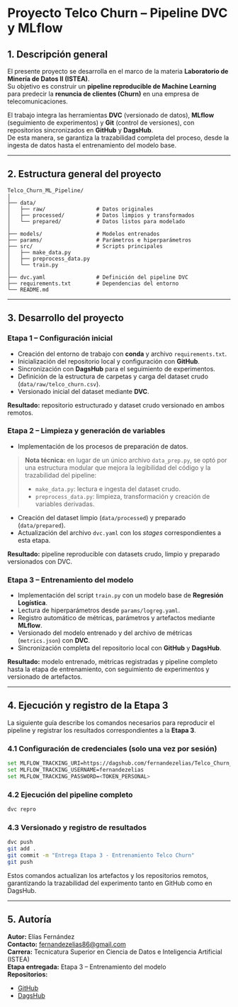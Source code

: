 # Proyecto Telco Churn – Pipeline DVC y MLflow

## 1. Descripción general

El presente proyecto se desarrolla en el marco de la materia **Laboratorio de Minería de Datos II (ISTEA)**.  
Su objetivo es construir un **pipeline reproducible de Machine Learning** para predecir la **renuncia de clientes (Churn)** en una empresa de telecomunicaciones.

El trabajo integra las herramientas **DVC** (versionado de datos), **MLflow** (seguimiento de experimentos) y **Git** (control de versiones), con repositorios sincronizados en **GitHub** y **DagsHub**.  
De esta manera, se garantiza la trazabilidad completa del proceso, desde la ingesta de datos hasta el entrenamiento del modelo base.

---

## 2. Estructura general del proyecto

```
Telco_Churn_ML_Pipeline/
│
├── data/
│   ├── raw/                # Datos originales
│   ├── processed/          # Datos limpios y transformados
│   └── prepared/           # Datos listos para modelado
│
├── models/                 # Modelos entrenados
├── params/                 # Parámetros e hiperparámetros
├── src/                    # Scripts principales
│   ├── make_data.py
│   ├── preprocess_data.py
│   └── train.py
│
├── dvc.yaml                # Definición del pipeline DVC
├── requirements.txt        # Dependencias del entorno
└── README.md
```

---

## 3. Desarrollo del proyecto

### **Etapa 1 – Configuración inicial**
- Creación del entorno de trabajo con **conda** y archivo `requirements.txt`.
- Inicialización del repositorio local y configuración con **GitHub**.
- Sincronización con **DagsHub** para el seguimiento de experimentos.  
- Definición de la estructura de carpetas y carga del dataset crudo (`data/raw/telco_churn.csv`).
- Versionado inicial del dataset mediante **DVC**.

**Resultado:** repositorio estructurado y dataset crudo versionado en ambos remotos.


### **Etapa 2 – Limpieza y generación de variables**
- Implementación de los procesos de preparación de datos.

> **Nota técnica:** en lugar de un único archivo `data_prep.py`, se optó por una estructura modular que mejora la legibilidad del código y la trazabilidad del pipeline:
> - `make_data.py`: lectura e ingesta del dataset crudo.  
> - `preprocess_data.py`: limpieza, transformación y creación de variables derivadas.

- Creación del dataset limpio (`data/processed`) y preparado (`data/prepared`).
- Actualización del archivo `dvc.yaml` con los *stages* correspondientes a esta etapa.

**Resultado:** pipeline reproducible con datasets crudo, limpio y preparado versionados con DVC.


### **Etapa 3 – Entrenamiento del modelo**
- Implementación del script `train.py` con un modelo base de **Regresión Logística**.  
- Lectura de hiperparámetros desde `params/logreg.yaml`.
- Registro automático de métricas, parámetros y artefactos mediante **MLflow**.  
- Versionado del modelo entrenado y del archivo de métricas (`metrics.json`) con **DVC**.
- Sincronización completa del repositorio local con **GitHub** y **DagsHub**.

**Resultado:** modelo entrenado, métricas registradas y pipeline completo hasta la etapa de entrenamiento, con seguimiento de experimentos y versionado de artefactos.

---

## 4. Ejecución y registro de la Etapa 3

La siguiente guía describe los comandos necesarios para reproducir el pipeline y registrar los resultados correspondientes a la **Etapa 3**.  

### 4.1 Configuración de credenciales (solo una vez por sesión)
```bash
set MLFLOW_TRACKING_URI=https://dagshub.com/fernandezelias/Telco_Churn_ML_Pipeline.mlflow
set MLFLOW_TRACKING_USERNAME=fernandezelias
set MLFLOW_TRACKING_PASSWORD=<TOKEN_PERSONAL>
```

### 4.2 Ejecución del pipeline completo
```bash
dvc repro
```

### 4.3 Versionado y registro de resultados
```bash
dvc push
git add .
git commit -m "Entrega Etapa 3 - Entrenamiento Telco Churn"
git push
```

Estos comandos actualizan los artefactos y los repositorios remotos, garantizando la trazabilidad del experimento tanto en GitHub como en DagsHub.

---

## 5. Autoría

**Autor:** Elías Fernández  
**Contacto:** fernandezelias86@gmail.com  
**Carrera:** Tecnicatura Superior en Ciencia de Datos e Inteligencia Artificial (ISTEA)  
**Etapa entregada:** Etapa 3 – Entrenamiento del modelo  
**Repositorios:**  
- [GitHub](https://github.com/fernandezelias/Telco_Churn_ML_Pipeline)  
- [DagsHub](https://dagshub.com/fernandezelias/Telco_Churn_ML_Pipeline)